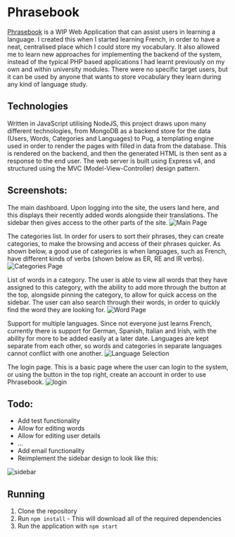 # Phrasebook

[Phrasebook](https://dcatcher.me/phrasebook/) is a WIP Web Application that can assist users in learning a language. I created this when I started learning French, in order to have a neat, centralised place which I could store my vocabulary. It also allowed me to learn new approaches for implementing the backend of the system, instead of the typical PHP based applications I had learnt previously on my own and within university modules. There were no specific target users, but it can be used by anyone that wants to store vocabulary they learn during any kind of language study.

## Technologies

Written in JavaScript utilising NodeJS, this project draws upon many different technologies, from MongoDB as a backend store for the data (Users, Words, Categories and Languages) to Pug, a templating engine used in order to render the pages with filled in data from the database. This is rendered on the backend, and then the generated HTML is then sent as a response to the end user. The web server is built using Express v4, and structured using the MVC (Model-View-Controller) design pattern.

## Screenshots:

The main dashboard. Upon logging into the site, the users land here, and this displays their recently added words alongside their translations. The sidebar then gives access to the other parts of the site.
![Main Page](https://dcatcher.me/i/Er5l5cmG.png "Dashboard")

The categories list. In order for users to sort their phrases, they can create categories, to make the browsing and access of their phrases quicker. As shown below, a good use of categories is when languages, such as French, have different kinds of verbs (shown below as ER, RE and IR verbs).
![Categories Page](https://dcatcher.me/i/wj006qlg.png "Organise phrases into categories")

List of words in a category. The user is able to view all words that they have assigned to this category, with the ability to add more through the button at the top, alongside pinning the category, to allow for quick access on the sidebar. The user can also search through their words, in order to quickly find the word they are looking for.
![Word Page](https://dcatcher.me/i/Snkjpg7e.png "View all words in a set category")

Support for multiple languages. Since not everyone just learns French, currently there is support for German, Spanish, Italian and Irish, with the ability for more to be added easily at a later date. Languages are kept separate from each other, so words and categories in separate languages cannot conflict with one another.
![Language Selection](https://dcatcher.me/i/yQh48kgr.png "Support for multiple languages")

The login page. This is a basic page where the user can login to the system, or using the button in the top right, create an account in order to use Phrasebook.
![login](https://dcatcher.me/i/1qAo6PMw.png "Login")





## Todo:
- Add test functionality
- Allow for editing words
- Allow for editing user details
- ...
- Add email functionality
- Reimplement the sidebar design to look like this:

![sidebar](https://dcatcher.me/i/pEWZ2kJK.png "Sidebar")


## Running
1. Clone the repository
2. Run `npm install` - This will download all of the required dependencies
3. Run the application with `npm start`
